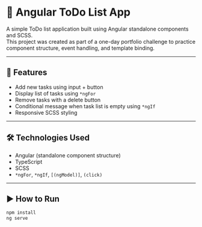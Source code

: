 # 📝 Angular ToDo List App

A simple ToDo list application built using Angular standalone components and SCSS.  
This project was created as part of a one-day portfolio challenge to practice component structure, event handling, and template binding.

---

## 🚀 Features

- Add new tasks using input + button
- Display list of tasks using `*ngFor`
- Remove tasks with a delete button
- Conditional message when task list is empty using `*ngIf`
- Responsive SCSS styling

---

## 🛠 Technologies Used

- Angular (standalone component structure)
- TypeScript
- SCSS
- `*ngFor`, `*ngIf`, `[(ngModel)]`, `(click)`

---

## ▶️ How to Run

```bash
npm install
ng serve